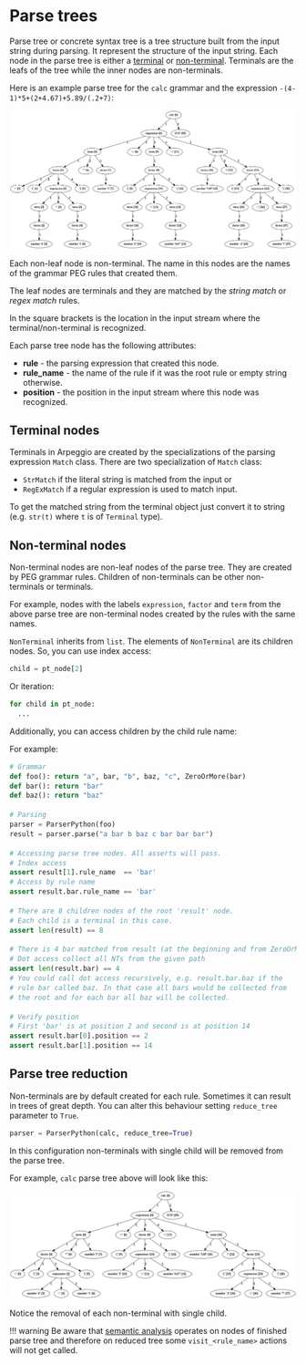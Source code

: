 # Parse trees

Parse tree or concrete syntax tree is a tree structure built from the input
string during parsing.  It represent the structure of the input string. Each
node in the parse tree is either a [terminal](#terminal-nodes) or
[non-terminal](#non-terminal-nodes). Terminals are the leafs of the tree while
the inner nodes are non-terminals.

Here is an example parse tree for the `calc` grammar and the expression
`-(4-1)*5+(2+4.67)+5.89/(.2+7)`:

![Calc parse tree](images/calc_parse_tree.dot.png)

Each non-leaf node is non-terminal. The name in this nodes are the names of the
grammar PEG rules that created them.

The leaf nodes are terminals and they are matched by the _string match_ or _regex
match_ rules.

In the square brackets is the location in the input stream where the
terminal/non-terminal is recognized.

Each parse tree node has the following attributes:

- **rule** - the parsing expression that created this node.
- **rule_name** - the name of the rule if it was the root rule or empty string
  otherwise.
- **position** - the position in the input stream where this node was
  recognized.


## Terminal nodes

Terminals in Arpeggio are created by the specializations of the parsing
expression `Match` class.  There are two specialization of `Match` class:

- `StrMatch` if the literal string is matched from the input or
- `RegExMatch` if a regular expression is used to match input.

To get the matched string from the terminal object just convert it to string
(e.g. `str(t)` where `t` is of `Terminal` type).


## Non-terminal nodes

Non-terminal nodes are non-leaf nodes of the parse tree. They are created by PEG
grammar rules.  Children of non-terminals can be other non-terminals or
terminals.

For example, nodes with the labels `expression`, `factor` and `term` from
the above parse tree are non-terminal nodes created by the rules with the same
names.

`NonTerminal` inherits from `list`. The elements of `NonTerminal` are its
children nodes.  So, you can use index access:

```python
child = pt_node[2]
```

Or iteration:

```python
for child in pt_node:
  ...
```

Additionally, you can access children by the child rule name:

For example:

```python
# Grammar
def foo(): return "a", bar, "b", baz, "c", ZeroOrMore(bar)
def bar(): return "bar"
def baz(): return "baz"

# Parsing
parser = ParserPython(foo)
result = parser.parse("a bar b baz c bar bar bar")

# Accessing parse tree nodes. All asserts will pass.
# Index access
assert result[1].rule_name  == 'bar'
# Access by rule name
assert result.bar.rule_name == 'bar'

# There are 8 children nodes of the root 'result' node.
# Each child is a terminal in this case.
assert len(result) == 8

# There is 4 bar matched from result (at the beginning and from ZeroOrMore)
# Dot access collect all NTs from the given path
assert len(result.bar) == 4
# You could call dot access recursively, e.g. result.bar.baz if the
# rule bar called baz. In that case all bars would be collected from
# the root and for each bar all baz will be collected.

# Verify position
# First 'bar' is at position 2 and second is at position 14
assert result.bar[0].position == 2
assert result.bar[1].position == 14

```


## Parse tree reduction

Non-terminals are by default created for each rule. Sometimes it can result in
trees of great depth.  You can alter this behaviour setting `reduce_tree`
parameter to `True`.

```python
parser = ParserPython(calc, reduce_tree=True)
```

In this configuration non-terminals with single child will be removed from the
parse tree.

For example, `calc` parse tree above will look like this:

![Calc parse tree reduced](images/calc_parse_tree_reduced.dot.png)


Notice the removal of each non-terminal with single child.

!!! warning
    Be aware that [semantic analysis](semantics.md) operates on nodes of
    finished parse tree and therefore on reduced tree some `visit_<rule_name>`
    actions will not get called.
